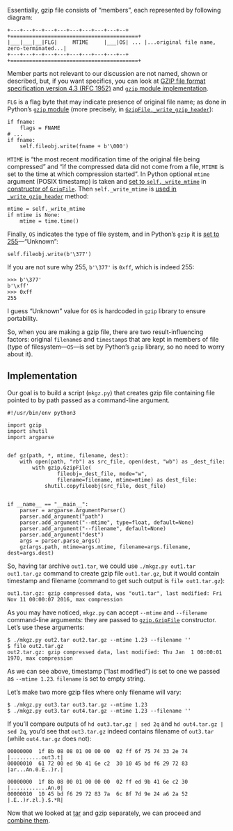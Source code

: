 Essentially, gzip file consists of “members”, each represented by following
diagram:

```
+---+---+--+---+---+---+---+---+---+--+     +=========================================+
|___|___|__|FLG|     MTIME     |___|OS| ... |...original file name, zero-terminated...|
+---+---+--+---+---+---+---+---+---+--+     +=========================================+
```

Member parts not relevant to our discussion are not named, shown or described, but,
if you want specifics, you can look at [GZIP file format specification version 4.3 (RFC 1952)](https://tools.ietf.org/html/rfc1952) and [`gzip` module implementation](https://hg.python.org/cpython/file/b8233c779ff7/Lib/gzip.py).

`FLG` is a flag byte that may indicate presence of original file name; as done in
Python’s [`gzip` module](https://docs.python.org/3.5/library/gzip.html) (more precisely,
in [`GzipFile._write_gzip_header`](https://hg.python.org/cpython/file/b8233c779ff7/Lib/gzip.py#l235)):

```
if fname:
    flags = FNAME
# ...
if fname:
    self.fileobj.write(fname + b'\000')
```

`MTIME` is “the most recent modification time of the original file being compressed”
and “if the compressed data did not come from a file, `MTIME` is set to the time at which
compression started”. In Python
optional `mtime` argument (POSIX timestamp) is taken and [set to `self._write_mtime`](https://hg.python.org/cpython/file/b8233c779ff7/Lib/gzip.py#l187)
in [constructor of `GzipFile`](https://hg.python.org/cpython/file/b8233c779ff7/Lib/gzip.py#l123).
Then `self._write_mtime` is [used in `_write_gzip_header`](https://hg.python.org/cpython/file/b8233c779ff7/Lib/gzip.py#l238) method:

```
mtime = self._write_mtime
if mtime is None:
    mtime = time.time()
```

Finally, `OS` indicates the type of file system, and in Python’s `gzip`
it is [set to 255](https://hg.python.org/cpython/file/b8233c779ff7/Lib/gzip.py#l243)—“Unknown”:

```
self.fileobj.write(b'\377')
```

If you are not sure why 255, `b'\377'` is `0xff`, which is indeed 255:

```
>>> b'\377'
b'\xff'
>>> 0xff
255
```

I guess “Unknown” value for `OS` is hardcoded in `gzip` library to ensure portability.

So, when you are making a gzip file, there are two result-influencing factors: original
`filename`s and `timestamp`s that are kept in members of file (type of filesystem—`OS`—is
set by Python’s `gzip` library, so no need to worry about it).


Implementation
--------------

Our goal is to build a script (`mkgz.py`) that creates gzip file containing file
pointed to by path passed as a command-line argument.

```
#!/usr/bin/env python3

import gzip
import shutil
import argparse


def gz(path, *, mtime, filename, dest):
    with open(path, "rb") as src_file, open(dest, "wb") as _dest_file:
        with gzip.GzipFile(
                fileobj=_dest_file, mode="w",
                filename=filename, mtime=mtime) as dest_file:
            shutil.copyfileobj(src_file, dest_file)


if __name__ == "__main__":
    parser = argparse.ArgumentParser()
    parser.add_argument("path")
    parser.add_argument("--mtime", type=float, default=None)
    parser.add_argument("--filename", default=None)
    parser.add_argument("dest")
    args = parser.parse_args()
    gz(args.path, mtime=args.mtime, filename=args.filename, dest=args.dest)
```

So, having tar archive `out1.tar`, we could use `./mkgz.py out1.tar out1.tar.gz`
command to create gzip file `out1.tar.gz`, but it would contain timestamp and
filename (command to get such output is `file out1.tar.gz`):

```
out1.tar.gz: gzip compressed data, was "out1.tar", last modified: Fri Nov 11 00:00:07 2016, max compression
```

As you may have noticed, `mkgz.py` can accept `--mtime` and `--filename` command-line arguments:
they are passed to [`gzip.GzipFile`](https://docs.python.org/3.5/library/gzip.html#gzip.GzipFile)
constructor. Let’s use these arguments:

```
$ ./mkgz.py out2.tar out2.tar.gz --mtime 1.23 --filename ''
$ file out2.tar.gz
out2.tar.gz: gzip compressed data, last modified: Thu Jan  1 00:00:01 1970, max compression
```

As we can see above, timestamp (“last modified”) is set to one we passed as `--mtime 1.23`.
`filename` is set to empty string.

Let’s make two more gzip files where only filename will vary:

```
$ ./mkgz.py out3.tar out3.tar.gz --mtime 1.23
$ ./mkgz.py out3.tar out4.tar.gz --mtime 1.23 --filename ''
```

If you’ll compare outputs of `hd out3.tar.gz | sed 2q` and `hd out4.tar.gz | sed 2q`,
you’d see that `out3.tar.gz` indeed contains filename of `out3.tar` (while `out4.tar.gz`
does not):

```
00000000  1f 8b 08 08 01 00 00 00  02 ff 6f 75 74 33 2e 74  |..........out3.t|
00000010  61 72 00 ed 9b 41 6e c2  30 10 45 bd f6 29 72 83  |ar...An.0.E..)r.|
```

```
00000000  1f 8b 08 00 01 00 00 00  02 ff ed 9b 41 6e c2 30  |............An.0|
00000010  10 45 bd f6 29 72 83 7a  6c 8f 7d 9e 24 a6 2a 52  |.E..)r.zl.}.$.*R|
```

Now that we looked at [tar](/notes/how-to-create-.tar-reproducibly/) and gzip separately,
we can proceed and [combine them](/notes/how-to-create-.tar.gz-reproducibly/).
